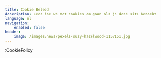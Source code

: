 ```yaml
---
title: Cookie Beleid
description: Lees hoe we met cookies om gaan als je deze site bezoekt
language: nl
navigation: 
    enabled: false
header:
    image: /images/news/pexels-suzy-hazelwood-1157151.jpg
---
```


:CookiePolicy